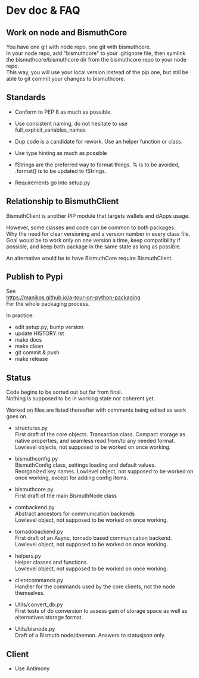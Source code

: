 # Dev doc & FAQ


## Work on node and BismuthCore

You have one git with node repo, one git with bismuthcore.  
In your node repo, add "bismuthcore" to your .gitignore file, then symlink the bismuthcore/bismuthcore dir from the bismuthcore repo to your node repo.  
This way, you will use your local version instead of the pip one, but still be able to git commit your changes to bismuthcore.

## Standards

- Conform to PEP 8 as much as possible.

- Use consistent naming, do not hesitate to use full_explicit_variables_names

- Dup code is a candidate for rework. Use an helper function or class.

- Use type hinting as much as possible

- fStrings are the preferred way to format things. % is to be avoided, .format() is to be updated to fStrings.

- Requirements go into setup.py

## Relationship to BismuthClient

BismuthClient is another PIP module that targets wallets and dApps usage.

However, some classes and code can be common to both packages.  
Why the need for clear versioning and a version number in every class file.  
Goal would be to work only on one version a time, keep compatibility if possible, and keep both package in the same state as long as possible.

An alternative would be to have BismuthCore require BismuthClient.

## Publish to Pypi

See  
https://manikos.github.io/a-tour-on-python-packaging  
For the whole packaging process.

In practice:

- edit setup.py, bump version
- update HISTORY.rst
- make docs
- make clean
- git commit & push
- make release

## Status

Code begins to be sorted out but far from final.      
Nothing is supposed to be in working state nor coherent yet.

Worked on files are listed thereafter with comments being edited as work goes on.

- structures.py  
  First draft of the core objects. Transaction class. Compact storage as native properties, and seamless read from/to any needed format.  
  Lowlevel objects, not supposed to be worked on once working.  
  
- bismuthconfig.py  
  BismuthConfig class, settings loading and default values.  
  Reorganized key names.
  Lowlevel object, not supposed to be worked on once working, except for adding config items.
  
- bismuthcore.py  
  First draft of the main BismuthNode class
  
- combackend.py  
  Abstract ancestors for communication backends  
  Lowlevel object, not supposed to be worked on once working.
    
- tornadobackend.py  
  First draft of an Async, tornado based communication backend.  
  Lowlevel object, not supposed to be worked on once working. 

- helpers.py  
  Helper classes and functions.  
  Lowlevel object, not supposed to be worked on once working.
  
- clientcommands.py  
  Handler for the commands used by the core clients, not the node themselves.
  
- Utils/convert_db.py  
  First tests of db conversion to assess gain of storage space as well as alternatives storage format. 
  
- Utils/bisnode.py  
  Draft of a Bismuth node/daemon. Answers to statusjson only.


## Client

- Use Antimony
